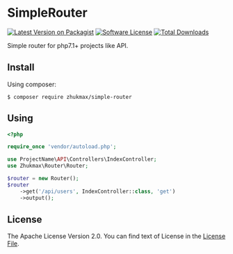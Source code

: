 # SimpleRouter
[![Latest Version on Packagist][ico-version]][link-packagist]
[![Software License][ico-license]](license.md)
[![Total Downloads][ico-downloads]][link-downloads]

Simple router for php7.1+ projects like API.

## Install
Using composer:
```console
$ composer require zhukmax/simple-router
```

## Using
```php
<?php

require_once 'vendor/autoload.php';

use ProjectName\API\Controllers\IndexController;
use Zhukmax\Router\Router;

$router = new Router();
$router
    ->get('/api/users', IndexController::class, 'get')
    ->output();
```

## License

The Apache License Version 2.0. You can find text of License in the [License File](license.md).

[ico-version]: https://img.shields.io/packagist/v/zhukmax/simple-router.svg
[ico-license]: https://img.shields.io/badge/license-Apache%202-brightgreen.svg
[ico-downloads]: https://img.shields.io/packagist/dt/zhukmax/simple-router.svg

[link-packagist]: https://packagist.org/packages/zhukmax/simple-router
[link-downloads]: https://packagist.org/packages/zhukmax/simple-router

